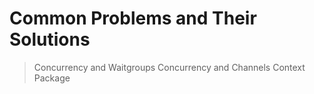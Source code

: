 # Common Problems and Their Solutions

> Concurrency and Waitgroups
> Concurrency and Channels
> Context Package
